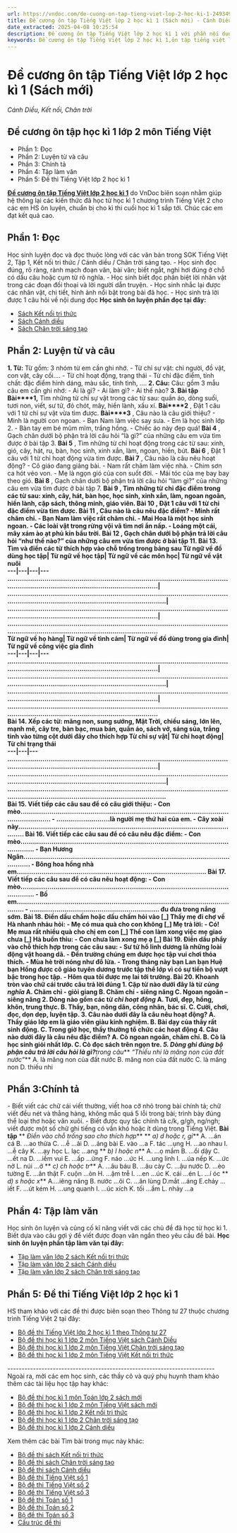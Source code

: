 ```yaml
---
url: https://vndoc.com/de-cuong-on-tap-tieng-viet-lop-2-hoc-ki-1-249349
title: Đề cương ôn tập Tiếng Việt lớp 2 học kì 1 (Sách mới) - Cánh Diều, Kết nối, Chân trời - VnDoc.com
date_extracted: 2025-04-08 10:25:54
description: Đề cương ôn tập Tiếng Việt lớp 2 học kì 1 với phần nội dung chi tiết và các bài tập ôn luyện, đề thi kèm theo sẽ giúp các em HS ôn tập tốt, đạt kết quả cao trong kì thi cuối học kì 1 môn Tiếng Việt.
keywords: Đề cương ôn tập Tiếng Việt lớp 2 học kì 1,ôn tập tiếng việt lớp 2 kì 1,ôn tập học kì 1 lớp 2 tiếng việt,Đề cương ôn tập học kì 1 lớp 2 môn Tiếng Việt,đề thi học kì 1 lớp 2,đề cương ôn tập học kì 1 lớp 2,đề kiểm tra tiếng việt lớp 2 cuối kì 1,đề thi cuoi kì 1 lớp 2 môn tiếng việt,đề thi học kì 1 môn tiếng việt lớp 2,đề thi tiếng việt lớp 2 kì 1,Đề cương ôn tập Tiếng Việt lớp 2 học kì 1 cánh Diều,Đề cương ôn tập Tiếng Việt lớp 2 học kì 1 kết nối,Đề cương ôn tập Tiếng Việt lớp 2 học kì 1 chân trời
---
```


# Đề cương ôn tập Tiếng Việt lớp 2 học kì 1 \(Sách mới\)
_Cánh Diều, Kết nối, Chân trời_
## Đề cương ôn tập học kì 1 lớp 2 môn Tiếng Việt
  * Phần 1: Đọc
  * Phần 2: Luyện từ và câu
  * Phần 3: Chính tả
  * Phần 4: Tập làm văn 
  * Phần 5: Đề thi Tiếng Việt lớp 2 học kì 1

[**Đề cương ôn tập Tiếng Việt lớp 2 học kì 1**](<https://vndoc.com/de-cuong-on-tap-tieng-viet-lop-2-hoc-ki-1-249349>) do VnDoc biên soạn nhằm giúp hệ thông lại các kiến thức đã học từ học kì 1 chương trình Tiếng Việt 2 cho các em HS ôn luyện, chuẩn bị cho kì thi cuối học kì 1 sắp tới. Chúc các em đạt kết quả cao.
## **Phần 1: Đọc**
Học sinh luyện đọc và đọc thuộc lòng với các văn bản trong SGK Tiếng Việt 2, Tập 1, Kết nối tri thức / Cánh diều / Chân trời sáng tạo.
\- Học sinh đọc đúng, rõ ràng, rành mạch đoạn văn, bài văn; biết ngắt, nghỉ hơi đúng ở chỗ có dấu câu hoặc cụm từ rõ nghĩa.
\- Học sinh biết đọc phân biệt lời nhân vật trong các đoạn đối thoại và lời người dẫn truyện.
\- Học sinh nhắc lại được các nhân vật, chi tiết, hình ảnh nổi bật trong bài đã học.
\- Học sinh trả lời được 1 câu hỏi về nội dung đọc
**Học sinh ôn luyện phần đọc tại đây:**
  * [Sách Kết nối tri thức](<https://vndoc.com/tieng-viet-lop2>)
  * [Sách Cánh diều](<https://vndoc.com/tieng-viet-lop-2-sach-canh-dieu>)
  * [Sách Chân trời sáng tạo](<https://vndoc.com/tieng-viet-lop-2-sach-chan-troi-sang-tao>)

## **Phần 2: Luyện từ và câu**
**1\. Từ:**
Từ gồm: 3 nhóm từ em cần ghi nhớ.
\- Từ chỉ sự vật: chỉ người, đồ vật, con vật, cây cối....
\- Từ chỉ hoạt động, trạng thái
\- Từ chỉ đặc điểm, tính chất: đặc điểm hình dáng, màu sắc, tính tình, ….
**2\. Câu:**
Câu: gồm 3 mẫu câu em cần ghi nhớ:
\- Ai là gì?
\- Ai làm gì?
\- Ai thế nào?
**3\. Bài tập**
**Bài****1,** Tìm những từ chỉ sự vật trong các từ sau: quần áo, dòng suối, tươi non, viết, sư tử, đỏ chót, mây, hiền lành, xấu xí.
**Bài****2** , Đặt 1 câu với 1 từ chỉ sự vật vừa tìm được.
**Bài****3** , Câu nào là câu giới thiệu?
\- Minh là người con ngoan.
\- Bạn Nam làm việc say sưa.
\- Em là học sinh lớp 2.
\- Bàn tay em bé mũm mĩm, trắng hồng.
\- Chiếc áo này đẹp quá\!
**Bài 4** , Gạch chân dưới bộ phận trả lời câu hỏi “là gì?” của những câu em vừa tìm được ở bài tập 3.
**Bài 5** , Tìm những từ chỉ hoạt động trong các từ sau: xinh, gió, cây, hát, ru, bàn, học sinh, xinh xắn, làm, ngoan, hiền, bút.
**Bài 6** , Đặt 1 câu với 1 từ chỉ hoạt động vừa tìm được.
**Bài 7** , Câu nào là câu nêu hoạt động?
\- Cô giáo đang giảng bài.
\- Nam rất chăm làm việc nhà.
\- Chim sơn ca hót véo von.
\- Mẹ là ngọn gió của con suốt đời.
\- Mái tóc của mẹ bay bay theo gió.
**Bài 8** , Gạch chân dưới bộ phận trả lời câu hỏi “làm gì?” của những câu em vừa tìm được ở bài tập 7.
******Bài 9** , Tìm những từ chỉ đặc điểm trong các từ sau: xinh, cây, hát, bàn học, học sinh, xinh xắn, làm, ngoan ngoãn, hiền lành, cặp  sách, thông minh, giáo viên.
**Bài 10** , Đặt 1 câu với 1 từ chỉ đặc điểm vừa tìm được.
**Bài 11** , Câu nào là câu nêu đặc điểm?
\- Minh rất chăm chỉ.
\- Bạn Nam làm việc rất chăm chỉ.
\- Mai Hoa là một học sinh ngoan.
\- Các loài vật trong rừng vội vã tìm nơi ẩn nấp.
\- Loáng một cái, mây xám ào ạt phủ kín bầu trời.
**Bài 12** , Gạch chân dưới bộ phận trả lời câu hỏi “như thế nào?” của những câu em vừa tìm được ở bài tập 11.
**Bài 13**. Tìm và điền các từ thích hợp vào chỗ trống trong bảng sau
**Từ ngữ về đồ dùng học tập**| **Từ ngữ về học tập**| **Từ ngữ về các môn học**| **Từ ngữ về vật nuôi**  
---|---|---|---  
....................................................................................................................................................................................| ........................................................................................................................................................................................| ....................................................................................................................................................................................| ....................................................................................................................................................................................  
**Từ ngữ về họ hàng**| **Từ ngữ về tình cảm**| **Từ ngữ về đồ dùng trong gia đình**| **Từ ngữ về công việc gia đình**  
---|---|---|---  
....................................................................................................................................................................................| ........................................................................................................................................................................................| ....................................................................................................................................................................................| ....................................................................................................................................................................................  
**Bài 14**. Xếp các từ: măng non, sung sướng, Mặt Trời, chiếu sáng, lớn lên, mạnh mẽ, cây tre, bàn bạc, mua bán, quần áo, sách vở, sáng sủa, trắng tinh vào từng cột dưới đây cho thích hợp
**Từ chỉ sự vật**| **Từ chỉ hoạt động**| **Từ chỉ trạng thái**  
---|---|---  
....................................................................................................................................................................................| ........................................................................................................................................................................................| ........................................................................................................................................................................................  
**Bài 15**. Viết tiếp các câu sau để có câu giới thiệu:
\- Con mèo..........................................................................................................................
\- ..........................là người mẹ thứ hai của em.
\- Cây xoài này..............................................................................................................
**Bài 16**. Viết tiếp các câu sau để có câu nêu đặc điểm:
\- Con mèo..................................................................................................................
\- Bạn Hương Ngân...............................................................................................................
\- Bông hoa hồng nhà em............................................................................................
**Bài 17**. Viết tiếp các câu sau để có câu nêu hoạt động:
\- Con mèo..................................................................................................................
\- Bố em...............................................................................................................
\- ............................................................... đu đưa trong nắng sớm.
**Bài 18**. Điền dấu chấm hoặc dấu chấm hỏi vào \[\_\]
Thấy mẹ đi chợ về Hà nhanh nhảu hỏi:
\- Mẹ có mua quà cho con không \[\_\]
Mẹ trả lời:
\- Có\! Mẹ mua rất nhiều quà cho chị em con \[\_\] Thế con làm xong việc mẹ giao chưa \[\_\]
Hà buồn thiu:
\- Con chưa làm xong mẹ ạ \[\_\]
**Bài 19**. Điền dấu phẩy vào chỗ thích hợp trong các câu sau:
\- Sư tử hổ linh dương là những loài động vật hoang dã.
\- Đến trường chúng em được học tập vui chơi thỏa thích.
\- Mùa hè trời nóng như đổ lửa.
\- Trong tháng này bạn Lan bạn Huệ bạn Hồng được cô giáo tuyên dương trước tập thể lớp vì có sự tiến bộ vượt bậc trong học tập.
\- Hôm qua tôi được mẹ lai tới trường.
**Bài 20**. Khoanh tròn vào chữ cái trước câu trả lời đúng
1\. Cặp từ nào dưới đây là từ _cùng nghĩa_
A. Chăm chỉ - giỏi giang
B. Chăm chỉ - siêng năng
C. Ngoan ngoãn – siêng năng
2\. Dòng nào gồm các từ _chỉ hoạt động_
A. Tươi, đẹp, hồng, khôn, trung thực.
B. Thầy, bạn, nông dân, công nhân, bác sĩ.
C. Cười, chơi, đọc, dọn dẹp, luyện tập.
3\. Câu nào dưới đây là câu nêu hoạt động?
A. Thầy giáo lớp em là giáo viên giàu kinh nghiệm.
B. Bài dạy của thầy rất sinh động.
C. Trong giờ học, thầy thường tổ chức các hoạt động
4\. Câu nào dưới đây là câu nêu đặc điểm?
A. Cò ngoan ngoãn, chăm chỉ.
B. Cò là học sinh giỏi nhất lớp.
C. Cò đọc  sách trên ngọn tre.
_5\. Dòng ghi đúng bộ phận câu trả lời câu hỏi_** _là gì?_**_trong câu_** _“Thiếu nhi là măng non của đất nước”_**
A. là măng non của đất nước
B. măng non của đất nước
C. là măng non
D. thiếu nhi
## **Phần 3:****C****hính tả**
\- Biết viết các chữ cái viết thường, viết hoa cỡ nhỏ trong bài chính tả; chữ viết đều nét và thẳng hàng, không mắc quá 5 lỗi trong bài; trình bày đúng thể loại thơ hoặc văn xuôi.
\- Biết được quy tắc chính tả c/k, g/gh, ng/ngh; viết được một số chữ ghi tiếng có vần khó hoặc ít dùng trong Tiếng Việt.
**Bài tập**
** _Điền vào chỗ trống sao cho thích hợp_**
** _a\) d hoặc r, gi_**
A. ...án cá B. …ao thừa C. …ễ …ãi D. …ảng bài E. vào …a
F. tác …ụng H. …ao nhau I. …ễ cây K. …ạy học L. lạc …ang
** _b\) l hoặc n_**
A. ...ọ mắm B. ...ổi dậy C. ...ết na D. ...iềm vui E. ...ấp ...ửng
F. náo ...ức H. ...ung linh I. ...úa nếp K. ...ức nở L. núi ...ở
** _c\) ch hoặc tr_**
A. ...âu báu B. …âu cày C. …ậu nước D. …èo tường E. …ân thật
F. cuộn …òn H. …ậm trễ I. …en …úc K. cái …én L. …í óc
** _d\) s hoặc x_**
A....iêng năng B. nước …ôi C. …ăn lùng D.mắt …áng E.chảy …iết
F. …út kém H. …ung quanh I. …úc xích K. tối …ầm L. nhảy …a
## **Phần 4: Tập làm văn**
Học sinh ôn luyện và củng cố kĩ năng viết với các chủ đề đã học từ học kì 1.
Biết dựa vào câu gợi ý để viết được đoạn văn ngắn theo yêu cầu đề bài.
**Học sinh ôn luyện phần tập làm văn tại đây:**
  * [Tập làm văn lớp 2 sách Kết nối tri thức](<https://vndoc.com/van-mieu-ta-lop2>)
  * [Tập làm văn lớp 2 sách Cánh diều](<https://vndoc.com/tap-lam-van-lop-2-sach-canh-dieu>)
  * [Tập làm văn lớp 2 sách Chân trời sáng tạo](<https://vndoc.com/tap-lam-van-lop-2-ctst>)

## **Phần 5: Đề thi Tiếng Việt lớp 2 học kì 1**
HS tham khảo với các đề thi được biên soạn theo Thông tư 27 thuộc chương trình Tiếng Việt 2 tại đây:
  * [Bộ đề thi Tiếng Việt lớp 2 học kì 1 theo Thông tư 27](<https://vndoc.com/bo-de-thi-tieng-viet-lop-2-hoc-ki-1-theo-thong-tu-27-nam-2023-309547>)
  * [Bộ đề thi học kì 1 lớp 2 môn Tiếng Việt sách Cánh Diều](<https://vndoc.com/bo-de-thi-hoc-ki-1-lop-2-mon-tieng-viet-nam-2023-2024-sach-canh-dieu-250085>)
  * [Bộ đề thi học kì 1 lớp 2 môn Tiếng Việt Chân trời sáng tạo](<https://vndoc.com/bo-de-thi-hoc-ki-1-lop-2-mon-tieng-viet-nam-2023-2024-chan-troi-sang-tao-250147>)
  * [Bộ đề thi học kì 1 lớp 2 môn Tiếng Việt Kết nối tri thức](<https://vndoc.com/bo-de-thi-hoc-ki-1-lop-2-mon-tieng-viet-nam-2023-2024-theo-thong-tu-27-sach-ket-noi-249939>)

\-------------------------------------------------------------------------
Ngoài ra, mời các em học sinh, các thầy cô và quý phụ huynh tham khảo thêm các tài liệu học tập hay khác:
  * [Bộ đề thi học kì 1 môn Toán lớp 2 sách mới](<https://vndoc.com/bo-de-thi-hoc-ki-1-mon-toan-lop-2-nam-2023-2024-159970>)
  * [Bộ đề thi học kì 1 lớp 2 môn Tiếng Việt sách mới](<https://vndoc.com/de-thi-hoc-ki-1-lop-2-mon-tieng-viet-nam-2023-2024-159939>)
  * [Bộ đề thi học kì 1 lớp 2 Kết nối tri thức](<https://vndoc.com/bo-de-thi-hoc-ki-1-lop-2-sach-ket-noi-tri-thuc-249413>)
  * [Bộ đề thi học kì 1 lớp 2 Chân trời sáng tạo](<https://vndoc.com/bo-de-thi-hoc-ki-1-lop-2-sach-chan-troi-sang-tao-249424>)
  * [Bộ đề thi học kì 1 lớp 2 Cánh diều](<https://vndoc.com/bo-de-thi-hoc-ki-1-lop-2-sach-canh-dieu-249410>)

Xem thêm các bài Tìm bài trong mục này khác:
  * [Bộ đề thi sách Kết nối tri thức](</bo-de-thi-hoc-ki-1-lop-2-sach-ket-noi-tri-thuc-249413>)
  * [Bộ đề thi sách Chân trời sáng tạo](</bo-de-thi-hoc-ki-1-lop-2-sach-chan-troi-sang-tao-249424>)
  * [Bộ đề thi sách Cánh diều](</bo-de-thi-hoc-ki-1-lop-2-sach-canh-dieu-249410>)
  * [Bộ đề thi Tiếng Việt số 1](</bo-de-thi-tieng-viet-lop-2-hoc-ki-1-theo-thong-tu-27-nam-2023-309547>)
  * [Bộ đề thi Tiếng Việt số 2](</de-thi-hoc-ki-1-lop-2-mon-tieng-viet-nam-2023-2024-159939>)
  * [Bộ đề thi Tiếng Việt số 3](</de-thi-hoc-ki-1-lop-2-mon-tieng-viet-tai-nhieu-nam-hoc-2023-2024-103305>)
  * [Bộ đề thi Toán số 1](</bo-de-thi-hoc-ki-1-mon-toan-lop-2-nam-2023-2024-159970>)
  * [Bộ đề thi Toán số 2](</bo-de-thi-hoc-ki-1-lop-2-theo-thong-tu-27-sach-moi-248446>)
  * [Bộ đề thi Toán số 3](</50-de-thi-hoc-ki-1-mon-toan-lop-2-159368>)
  * [Cấu trúc đề thi](</huong-dan-ra-de-thi-hoc-ki-1-mon-toan-lop-2-theo-thong-tu-27-248406>)

